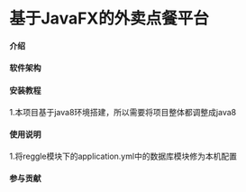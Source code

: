 # 基于JavaFX的外卖点餐平台

#### 介绍
#### 软件架构
#### 安装教程
1.本项目基于java8环境搭建，所以需要将项目整体都调整成java8
#### 使用说明

1.将reggle模块下的application.yml中的数据库模块修为本机配置

#### 参与贡献